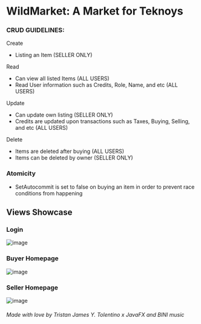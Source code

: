 **WildMarket: A Market for Teknoys**
======


### **CRUD GUIDELINES:**


Create 
  - Listing an Item (SELLER ONLY)

Read
  - Can view all listed Items (ALL USERS)
  - Read User information such as Credits, Role, Name, and etc (ALL USERS)

Update
  - Can update own listing (SELLER ONLY)
  - Credits are updated upon transactions such as Taxes, Buying, Selling, and etc (ALL USERS)

Delete
  - Items are deleted after buying (ALL USERS)
  - Items can be deleted by owner (SELLER ONLY)

### **Atomicity**
  - SetAutocommit is set to false on buying an item in order to prevent race conditions from happening

Views Showcase
----

### Login
![image](https://github.com/tr-ggr/JDBC-JAVAFX/assets/132801873/fce67f4f-4396-45ec-9894-9fcb931516d2)


### Buyer Homepage
![image](https://github.com/tr-ggr/JDBC-JAVAFX/assets/132801873/99e3962d-1b96-4e94-84d2-e58bb602301c)


### Seller Homepage
![image](https://github.com/tr-ggr/JDBC-JAVAFX/assets/132801873/51d9c24e-d45e-4845-8be6-060b6ab28bd5)

###### Made with love by Tristan James Y. Tolentino x JavaFX and BINI music

